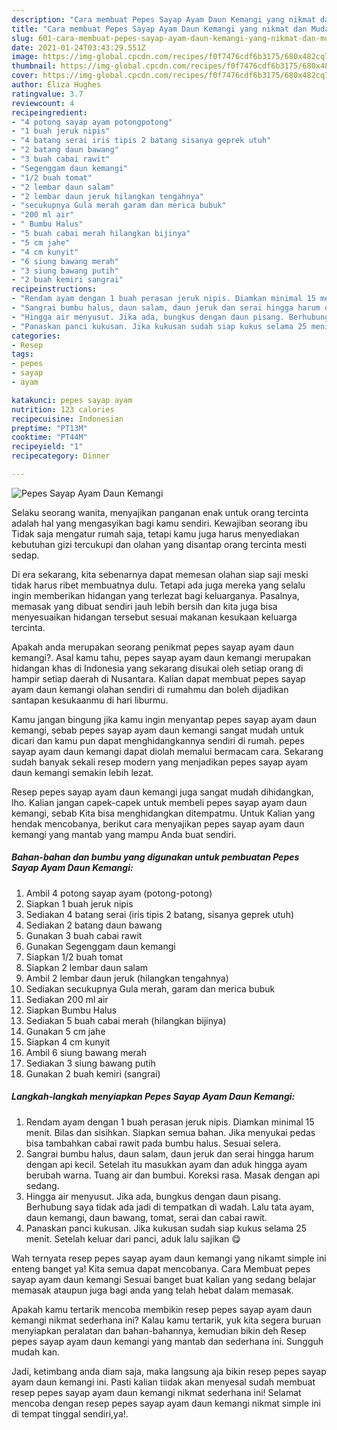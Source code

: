 ```yaml
---
description: "Cara membuat Pepes Sayap Ayam Daun Kemangi yang nikmat dan Mudah Dibuat"
title: "Cara membuat Pepes Sayap Ayam Daun Kemangi yang nikmat dan Mudah Dibuat"
slug: 601-cara-membuat-pepes-sayap-ayam-daun-kemangi-yang-nikmat-dan-mudah-dibuat
date: 2021-01-24T03:43:29.551Z
image: https://img-global.cpcdn.com/recipes/f0f7476cdf6b3175/680x482cq70/pepes-sayap-ayam-daun-kemangi-foto-resep-utama.jpg
thumbnail: https://img-global.cpcdn.com/recipes/f0f7476cdf6b3175/680x482cq70/pepes-sayap-ayam-daun-kemangi-foto-resep-utama.jpg
cover: https://img-global.cpcdn.com/recipes/f0f7476cdf6b3175/680x482cq70/pepes-sayap-ayam-daun-kemangi-foto-resep-utama.jpg
author: Eliza Hughes
ratingvalue: 3.7
reviewcount: 4
recipeingredient:
- "4 potong sayap ayam potongpotong"
- "1 buah jeruk nipis"
- "4 batang serai iris tipis 2 batang sisanya geprek utuh"
- "2 batang daun bawang"
- "3 buah cabai rawit"
- "Segenggam daun kemangi"
- "1/2 buah tomat"
- "2 lembar daun salam"
- "2 lembar daun jeruk hilangkan tengahnya"
- "secukupnya Gula merah garam dan merica bubuk"
- "200 ml air"
- " Bumbu Halus"
- "5 buah cabai merah hilangkan bijinya"
- "5 cm jahe"
- "4 cm kunyit"
- "6 siung bawang merah"
- "3 siung bawang putih"
- "2 buah kemiri sangrai"
recipeinstructions:
- "Rendam ayam dengan 1 buah perasan jeruk nipis. Diamkan minimal 15 menit. Bilas dan sisihkan. Siapkan semua bahan. Jika menyukai pedas bisa tambahkan cabai rawit pada bumbu halus. Sesuai selera."
- "Sangrai bumbu halus, daun salam, daun jeruk dan serai hingga harum dengan api kecil. Setelah itu masukkan ayam dan aduk hingga ayam berubah warna. Tuang air dan bumbui. Koreksi rasa. Masak dengan api sedang."
- "Hingga air menyusut. Jika ada, bungkus dengan daun pisang. Berhubung saya tidak ada jadi di tempatkan di wadah. Lalu tata ayam, daun kemangi, daun bawang, tomat, serai dan cabai rawit."
- "Panaskan panci kukusan. Jika kukusan sudah siap kukus selama 25 menit. Setelah keluar dari panci, aduk lalu sajikan 😋"
categories:
- Resep
tags:
- pepes
- sayap
- ayam

katakunci: pepes sayap ayam 
nutrition: 123 calories
recipecuisine: Indonesian
preptime: "PT13M"
cooktime: "PT44M"
recipeyield: "1"
recipecategory: Dinner

---
```



![Pepes Sayap Ayam Daun Kemangi](https://img-global.cpcdn.com/recipes/f0f7476cdf6b3175/680x482cq70/pepes-sayap-ayam-daun-kemangi-foto-resep-utama.jpg)

Selaku seorang wanita, menyajikan panganan enak untuk orang tercinta adalah hal yang mengasyikan bagi kamu sendiri. Kewajiban seorang ibu Tidak saja mengatur rumah saja, tetapi kamu juga harus menyediakan kebutuhan gizi tercukupi dan olahan yang disantap orang tercinta mesti sedap.

Di era  sekarang, kita sebenarnya dapat memesan olahan siap saji meski tidak harus ribet membuatnya dulu. Tetapi ada juga mereka yang selalu ingin memberikan hidangan yang terlezat bagi keluarganya. Pasalnya, memasak yang dibuat sendiri jauh lebih bersih dan kita juga bisa menyesuaikan hidangan tersebut sesuai makanan kesukaan keluarga tercinta. 



Apakah anda merupakan seorang penikmat pepes sayap ayam daun kemangi?. Asal kamu tahu, pepes sayap ayam daun kemangi merupakan hidangan khas di Indonesia yang sekarang disukai oleh setiap orang di hampir setiap daerah di Nusantara. Kalian dapat membuat pepes sayap ayam daun kemangi olahan sendiri di rumahmu dan boleh dijadikan santapan kesukaanmu di hari liburmu.

Kamu jangan bingung jika kamu ingin menyantap pepes sayap ayam daun kemangi, sebab pepes sayap ayam daun kemangi sangat mudah untuk dicari dan kamu pun dapat menghidangkannya sendiri di rumah. pepes sayap ayam daun kemangi dapat diolah memalui bermacam cara. Sekarang sudah banyak sekali resep modern yang menjadikan pepes sayap ayam daun kemangi semakin lebih lezat.

Resep pepes sayap ayam daun kemangi juga sangat mudah dihidangkan, lho. Kalian jangan capek-capek untuk membeli pepes sayap ayam daun kemangi, sebab Kita bisa menghidangkan ditempatmu. Untuk Kalian yang hendak mencobanya, berikut cara menyajikan pepes sayap ayam daun kemangi yang mantab yang mampu Anda buat sendiri.

<!--inarticleads1-->

##### Bahan-bahan dan bumbu yang digunakan untuk pembuatan Pepes Sayap Ayam Daun Kemangi:

1. Ambil 4 potong sayap ayam (potong-potong)
1. Siapkan 1 buah jeruk nipis
1. Sediakan 4 batang serai (iris tipis 2 batang, sisanya geprek utuh)
1. Sediakan 2 batang daun bawang
1. Gunakan 3 buah cabai rawit
1. Gunakan Segenggam daun kemangi
1. Siapkan 1/2 buah tomat
1. Siapkan 2 lembar daun salam
1. Ambil 2 lembar daun jeruk (hilangkan tengahnya)
1. Sediakan secukupnya Gula merah, garam dan merica bubuk
1. Sediakan 200 ml air
1. Siapkan  Bumbu Halus
1. Sediakan 5 buah cabai merah (hilangkan bijinya)
1. Gunakan 5 cm jahe
1. Siapkan 4 cm kunyit
1. Ambil 6 siung bawang merah
1. Sediakan 3 siung bawang putih
1. Gunakan 2 buah kemiri (sangrai)




<!--inarticleads2-->

##### Langkah-langkah menyiapkan Pepes Sayap Ayam Daun Kemangi:

1. Rendam ayam dengan 1 buah perasan jeruk nipis. Diamkan minimal 15 menit. Bilas dan sisihkan. Siapkan semua bahan. Jika menyukai pedas bisa tambahkan cabai rawit pada bumbu halus. Sesuai selera.
1. Sangrai bumbu halus, daun salam, daun jeruk dan serai hingga harum dengan api kecil. Setelah itu masukkan ayam dan aduk hingga ayam berubah warna. Tuang air dan bumbui. Koreksi rasa. Masak dengan api sedang.
1. Hingga air menyusut. Jika ada, bungkus dengan daun pisang. Berhubung saya tidak ada jadi di tempatkan di wadah. Lalu tata ayam, daun kemangi, daun bawang, tomat, serai dan cabai rawit.
1. Panaskan panci kukusan. Jika kukusan sudah siap kukus selama 25 menit. Setelah keluar dari panci, aduk lalu sajikan 😋




Wah ternyata resep pepes sayap ayam daun kemangi yang nikamt simple ini enteng banget ya! Kita semua dapat mencobanya. Cara Membuat pepes sayap ayam daun kemangi Sesuai banget buat kalian yang sedang belajar memasak ataupun juga bagi anda yang telah hebat dalam memasak.

Apakah kamu tertarik mencoba membikin resep pepes sayap ayam daun kemangi nikmat sederhana ini? Kalau kamu tertarik, yuk kita segera buruan menyiapkan peralatan dan bahan-bahannya, kemudian bikin deh Resep pepes sayap ayam daun kemangi yang mantab dan sederhana ini. Sungguh mudah kan. 

Jadi, ketimbang anda diam saja, maka langsung aja bikin resep pepes sayap ayam daun kemangi ini. Pasti kalian tiidak akan menyesal sudah membuat resep pepes sayap ayam daun kemangi nikmat sederhana ini! Selamat mencoba dengan resep pepes sayap ayam daun kemangi nikmat simple ini di tempat tinggal sendiri,ya!.


